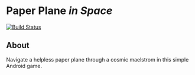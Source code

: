 # Paper Plane <i>in Space</i>
[![Build Status](https://travis-ci.org/matthew-compton/paper-plane.svg?branch=master)](https://travis-ci.org/matthew-compton/paper-plane)

## About
Navigate a helpless paper plane through a cosmic maelstrom in this simple Android game.